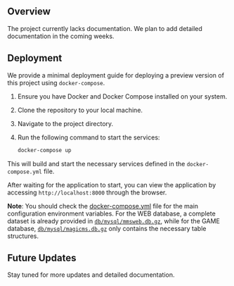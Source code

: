 ## Overview
The project currently lacks documentation. We plan to add detailed documentation in the coming weeks.

## Deployment

We provide a minimal deployment guide for deploying a preview version of this project using `docker-compose`.

1. Ensure you have Docker and Docker Compose installed on your system.
2. Clone the repository to your local machine.
3. Navigate to the project directory.
4. Run the following command to start the services:

    ```sh
    docker-compose up
    ```

This will build and start the necessary services defined in the `docker-compose.yml` file.

After waiting for the application to start, you can view the application by accessing `http://localhost:8000` through the browser.

**Note**: You should check the [docker-compose.yml](./docker-compose.yml) file for the main configuration environment variables. For the WEB database, a complete dataset is already provided in [`db/mysql/mmsweb.db.gz`](./db/mysql/mmsweb.db.gz), while for the GAME database, [`db/mysql/magicms.db.gz`](./db/mysql/magicms.db.gz) only contains the necessary table structures.

## Future Updates
Stay tuned for more updates and detailed documentation.
